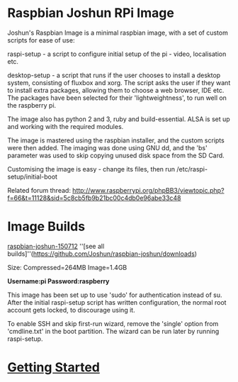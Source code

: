 Raspbian Joshun RPi Image
=========================

Joshun's Raspbian Image is a minimal raspbian image, with a set of custom scripts for ease of use:

raspi-setup - a script to configure initial setup of the pi - video, localisation etc.

desktop-setup - a script that runs if the user chooses to install a desktop system, consisting of fluxbox and xorg. The script asks the user if they want to install extra packages, allowing them to choose a web browser, IDE etc. The packages have been selected for their 'lightweightness', to run well on the raspberry pi.

The image also has python 2 and 3, ruby and build-essential. ALSA is set up and working with the required modules.

The image is mastered using the raspbian installer, and the custom scripts were then added. The imaging was done using GNU dd, and the 'bs' parameter was used to skip copying unused disk space from the SD Card.

Customising the image is easy - change its files, then run /etc/raspi-setup/initial-boot

Related forum thread: http://www.raspberrypi.org/phpBB3/viewtopic.php?f=66&t=11128&sid=5c8cb5fb9b21bc00c4db0e96abe33c48

Image Builds
============

[raspbian-joshun-150712](https://github.com/downloads/Joshun/raspbian-joshun/raspbian-joshun-150712.img.7z) ''[see all builds]''(https://github.com/Joshun/raspbian-joshun/downloads)

Size: Compressed=264MB Image=1.4GB

**Username:pi Password:raspberry**

This image has been set up to use 'sudo' for authentication instead of su. After the initial raspi-setup script has written configuration, the normal root account gets locked, to discourage using it.

To enable SSH and skip first-run wizard, remove the 'single' option from 'cmdline.txt' in the boot partition. The wizard can be run later by running raspi-setup.

[Getting Started](https://github.com/Joshun/raspbian-joshun/wiki/Getting-Started)
=================================================================================
